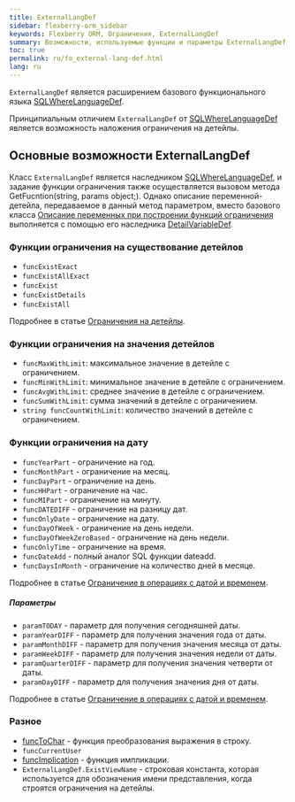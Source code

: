 ```yaml
---
title: ExternalLangDef
sidebar: flexberry-orm_sidebar
keywords: Flexberry ORM, Ограничения, ExternalLangDef
summary: Возможности, используемые функции и параметры ExternalLangDef
toc: true
permalink: ru/fo_external-lang-def.html
lang: ru
---
```


`ExternalLangDef` является расширением базового функционального языка [SQLWhereLanguageDef](fo_function-list.html).

Принципиальным отличием `ExternalLangDef` от [SQLWhereLanguageDef](fo_function-list.html) является возможность наложения ограничения на детейлы.

## Основные возможности ExternalLangDef

Класс `ExternalLangDef` является  наследником [SQLWhereLanguageDef](fo_function-list.html), и задание функции ограничения также осуществляется вызовом метода GetFucntion(string, params object;). Однако описание переменной-детейла, передаваемое в данный метод параметром, вместо базового класса [Описание переменных при построении функций ограничения](fo_variable-def.html) выполняется с помощью его наследника [DetailVariableDef](fo_variable-def.html).

### Функции ограничения на существование детейлов

* `funcExistExact`
* `funcExistAllExact`
* `funcExist`
* `funcExistDetails`
* `funcExistAll`

Подробнее в статье [Ограничения на детейлы](fo_exist-details.htm).

### Функции ограничения на значения детейлов

* `funcMaxWithLimit`: максимальное значение в детейле с ограничением.
* `funcMinWithLimit`: минимальное значение в детейле с ограничением.
* `funcAvgWithLimit`: среднее значение в детейле с ограничением.
* `funcSumWithLimit`: сумма значений в детейле с ограничением.
* `string funcCountWithLimit`: количество значений в детейле с ограничением.

### Функции ограничения на дату

* `funcYearPart` - ограничение на год.
* `funcMonthPart` - ограничение на месяц.
* `funcDayPart` - ограничение на день.
* `funcHHPart` - ограничение на час.
* `funcMIPart` - ограничение на минуту.
* `funcDATEDIFF` - ограничение на разницу дат.
* `funcOnlyDate` - ограничение на дату.
* `funcDayOfWeek` - ограничение на день недели.
* `funcDayOfWeekZeroBased` - ограничение на день недели.
* `funcOnlyTime` - ограничение на время.
* `funcDateAdd` - полный аналог SQL функции dateadd.
* `funcDaysInMonth` - ограничение на количество дней в месяце.

Подробнее в статье [Ограничение в операциях с датой и временем](fo_restriction-datetime.html).

##### Параметры

* `paramTODAY` - параметр для получения сегодняшней даты.
* `paramYearDIFF` - параметр для получения значения года от даты.
* `paramMonthDIFF` - параметр для получения значения месяца от даты.
* `paramWeekDIFF` - параметр для получения значения недели от даты.
* `paramQuarterDIFF` - параметр для получения значения четверти от даты.
* `paramDayDIFF` - параметр для получения значения дня от даты.

Подробнее в статье [Ограничение в операциях с датой и временем](fo_restriction-datetime.html).

### Разное

* [funcToChar](fo_func-to-char.html) - функция преобразования выражения в строку.
* `funcCurrentUser`
* [funcImplication](fo_function-implication.html) - функция импликации.
* `ExternalLangDef.ExistViewName` - строковая константа, которая используется для обозначения имени представления, когда строятся ограничения на детейлы.
